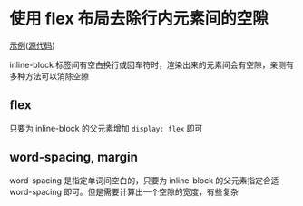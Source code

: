 # 使用 flex 布局去除行内元素间的空隙

[示例](https://joezheng2015.github.io/problems/trim-whitespace/)([源代码](https://github.com/JoeZheng2015/problems/blob/master/trim-whitespace/index.html))

inline-block 标签间有空白换行或回车符时，渲染出来的元素间会有空隙，亲测有多种方法可以消除空隙

## flex
只要为 inline-block 的父元素增加 `display: flex` 即可

## word-spacing, margin
word-spacing 是指定单词间空白的，只要为 inline-block 的父元素指定合适 word-spacing 即可。但是需要计算出一个空隙的宽度，有些复杂
